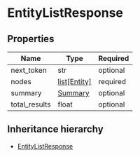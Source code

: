 

# EntityListResponse

## Properties

Name | Type | Required
-------- | -------- | --------
next_token | str | optional
nodes | [list[Entity]](Entity.md) | required
summary | [Summary](Summary.md) | optional
total_results | float | optional




## Inheritance hierarchy


* [EntityListResponse](EntityListResponse.md)
